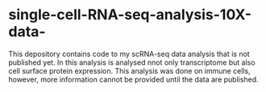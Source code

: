 # single-cell-RNA-seq-analysis-10X-data-
This depository contains code to my scRNA-seq data analysis that is not published yet. In this analysis is analysed nnot only transcriptome but also cell surface protein expression. This analysis was done on immune cells, however, more information cannot be provided until the data are published.
